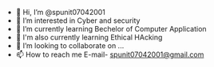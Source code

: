 - 👋 Hi, I’m @spunit07042001
- 👀 I’m interested in Cyber and security 
- 🌱 I’m currently learning Bechelor of Computer Application
- 🌱 I'm also currently learning Ethical HAcking 
- 💞️ I’m looking to collaborate on ...
- 📫 How to reach me E-mail- spunit07042001@gmail.com

<!---
spunit07042001/spunit07042001 is a ✨ special ✨ repository because its `README.md` (this file) appears on your GitHub profile.
You can click the Preview link to take a look at your changes.
--->
